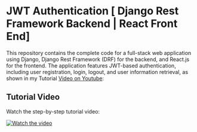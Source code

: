 # JWT Authentication [ Django Rest Framework Backend | React Front End]

This repository contains the complete code for a full-stack web application using Django, Django Rest Framework (DRF) for the backend, and React.js for the frontend. The application features JWT-based authentication, including user registration, login, logout, and user information retrieval, as shown in my Tutorial [Video on Youtube](https://youtu.be/1pIrRTxGnJ4):

## Tutorial Video

Watch the step-by-step tutorial video:

[![Watch the video](https://img.youtube.com/vi/1pIrRTxGnJ4/hqdefault.jpg)](https://youtu.be/1pIrRTxGnJ4)



